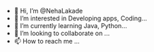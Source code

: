 - 👋 Hi, I’m @NehaLakade
- 👀 I’m interested in Developing apps, Coding...
- 🌱 I’m currently learning Java, Python...
- 💞️ I’m looking to collaborate on ...
- 📫 How to reach me ...

<!---
NehaLakade/NehaLakade is a ✨ special ✨ repository because its `README.md` (this file) appears on your GitHub profile.
You can click the Preview link to take a look at your changes.
--->
